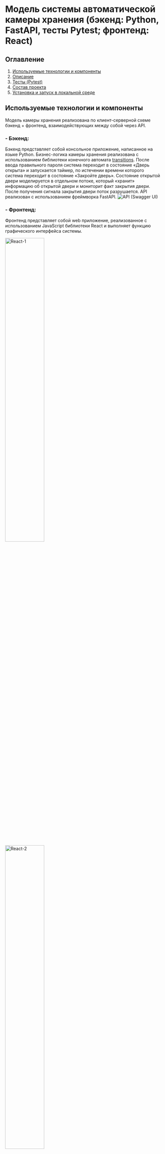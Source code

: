 # Модель системы автоматической камеры хранения (бэкенд: Python, FastAPI, тесты Pytest; фронтенд: React)
## Оглавление
1. [Используемые технологии и компоненты](#Используемые-технологии-и-компоненты)
2. [Описание](#Описание)
3. [Тесты (Pytest)](#Тесты-(Pytest))
3. [Состав проекта](#Состав-проекта)
4. [Установка и запуск в локальной среде](#Установка-и-запуск-в-локальной-среде)
## Используемые технологии и компоненты
Модель камеры хранения реализована по клиент-серверной схеме бэкенд + фронтенд, взаимодействующих между собой через API.
### - Бэкенд:
Бэкенд представляет собой консольное приложение, написанное на языке Python. Бизнес-логика камеры хранения реализована с использованием библиотеки конечного автомата [transitions](https://github.com/pytransitions/transitions). 
После ввода правильного пароля система переходит в состояние «Дверь открыта» и запускается таймер, по истечении времени которого система переходит в состояние «Закройте дверь». Состояние открытой двери моделируется в отдельном потоке, который «хранит» информацию об открытой двери и мониторит факт закрытия двери. После получения сигнала закрытия двери поток разрушается.
API реализован с использованием фреймворка FastAPI.
![API (Swagger UI)](/_jpg/2.jpg)
### - Фронтенд:
Фронтенд представляет собой web приложение, реализованное с использованием JavaScript библиотеки React и выполняет функцию графического интерфейса системы.
<p align="left">
  <img alt="React-1" src="/_jpg/3.jpg" width="50%">&nbsp;
  <img alt="React-2" src="/_jpg/4.jpg" width="50%">&nbsp;
</p>
<p align="left">
  <img alt="React-3" src="/_jpg/5.jpg" width="50%">&nbsp;
  <img alt="React-4" src="/_jpg/6.jpg" width="50%">&nbsp;
</p>
<p align="left">
  <img alt="React-5" src="/_jpg/7.jpg" width="50%">&nbsp;
  <img alt="React-6" src="/_jpg/8.jpg" width="50%">&nbsp;
</p>

[:arrow_up:Оглавление](#Оглавление)

## Описание
Камера хранения представляет собой шкаф с дверцей, оснащенной электрическим замком. Также камера хранения имеет графический интерфейс, позволяющий ввести пароль. При совпадении пароля с сохраненным в системе дверь камеры хранения автоматически открывается. При закрытии двери замок закрывается, и система переходит в исходное состояние – ожидание ввода пароля. Если дверь не будет закрыта в течение заданного промежутка времени, в графическом интерфейсе должно быть выведено предупреждение. После закрытия двери предупреждение отключается, система переходит в исходное состояние.
![Модель](/_jpg/1.jpg)

[:arrow_up:Оглавление](#Оглавление)

## Тесты (Pytest)
Бэкенд покрыт тестами на 100%<br /> 
![Покрытие тестами](/_jpg/9.jpg)

[:arrow_up:Оглавление](#Оглавление)

## Состав проекта
В папке **backend/backend/** находятся:
1. `./main.py` – точка входа бэкенда.
2. `./settings.py` – файл базовых настроек приложения и переменных окружения для среды разработки и производства.
3. Файлы модели камеры хранения (./app/):
- `MyBox.py` – модель;
- `diagram.py` – модуль построения диаграммы состояний;
- `scenario.py` – сценарий работы модели в 2-потоках (имитация работы бэкенда в многопользовательском режиме);
- `api.py`, `box_router.py` – модули FastAPI.
В папке **backend/tests/** находятся тесты.
В папке **frontend/** находятся файлы фронтенда (React).
В составе проекта отсутствуют файлы переменных окружения (*.dev.env* и *.prod.env*), которые нужно создать самостоятельно:
- `APP_NAME` = Камера хранения
- `VERSION` = 0.1.0
- `DESCRIPTION` = Бэкенд, реализующий модель камеры хранения
- `MY_PASWD` = qwerty

[:arrow_up:Оглавление](#Оглавление)

## Установка и запуск в локальной среде
Открыть терминал и выполнить:
```
$ git clone https://github.com/jony67/box
$ cd box/backend
$ poetry install
$ .venv/Scripts/activate
$ python backend/main.py
```
Открыть новый терминал, перейти в каталог box/backend и выполнить:
```
$ poetry run curl http://127.0.0.1:8000/
```
Результат:
`{"Status":"OK"}`<br /> 
Бэкенд запущен.
```
$ yarn install
$ yarn dev
```
Запустить веб-браузер, набрать в адресной строке:
http://127.0.0.1:3000/

[:arrow_up:Оглавление](#Оглавление)